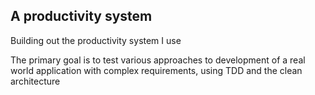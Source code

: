 ## A productivity system

Building out the productivity system I use 

The primary goal is to test various approaches to development of a real world
application with complex requirements, using TDD and the clean architecture


